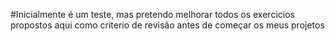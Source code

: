 #Inicialmente é um teste, mas pretendo melhorar todos os exercicios propostos aqui como criterio de revisão antes de começar os meus projetos
